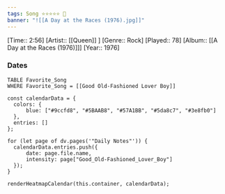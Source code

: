 ```yaml
---
tags: Song ⭐⭐⭐⭐⭐ 💛
banner: "![[A Day at the Races (1976).jpg]]"
---
```

[Time:: 2:56]
[Artist:: [[Queen]] ]
[Genre:: Rock]
[Played:: 78]
[Album:: [[A Day at the Races (1976)]]]
[Year:: 1976]
### Dates
````dataview
TABLE Favorite_Song
WHERE Favorite_Song = [[Good Old-Fashioned Lover Boy]]
````

  ```dataviewjs
const calendarData = { 
	colors: { 
		blue: ["#9ccfd8", "#5BAAB8", "#57A1BB", "#5da8c7", "#3e8fb0"] 
	}, 
	entries: [] 
}; 

for (let page of dv.pages('"Daily Notes"')) { 
	calendarData.entries.push({ 
		date: page.file.name, 
		intensity: page["Good_Old-Fashioned_Lover_Boy"]
	}); 
} 

renderHeatmapCalendar(this.container, calendarData);
```
